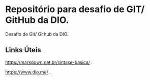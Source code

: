 # Repositório para desafio de GIT/ GitHub da DIO.
Desafio de Git/ Github da DIO.

## Links Úteis
https://markdown.net.br/sintaxe-basica/ .

https://www.dio.me/ .
